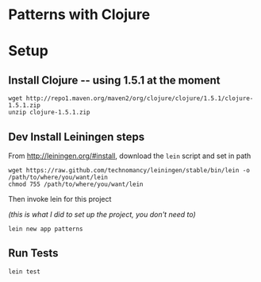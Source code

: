 # Patterns with Clojure

# Setup

## Install Clojure -- using 1.5.1 at the moment

	wget http://repo1.maven.org/maven2/org/clojure/clojure/1.5.1/clojure-1.5.1.zip
	unzip clojure-1.5.1.zip
	

## Dev Install Leiningen steps 


From http://leiningen.org/#install, download the `lein` script and set in path

    wget https://raw.github.com/technomancy/leiningen/stable/bin/lein -o /path/to/where/you/want/lein
    chmod 755 /path/to/where/you/want/lein

Then invoke lein for this project

*(this is what I did to set up the project, you don't need to)*

    lein new app patterns

## Run Tests

    lein test
